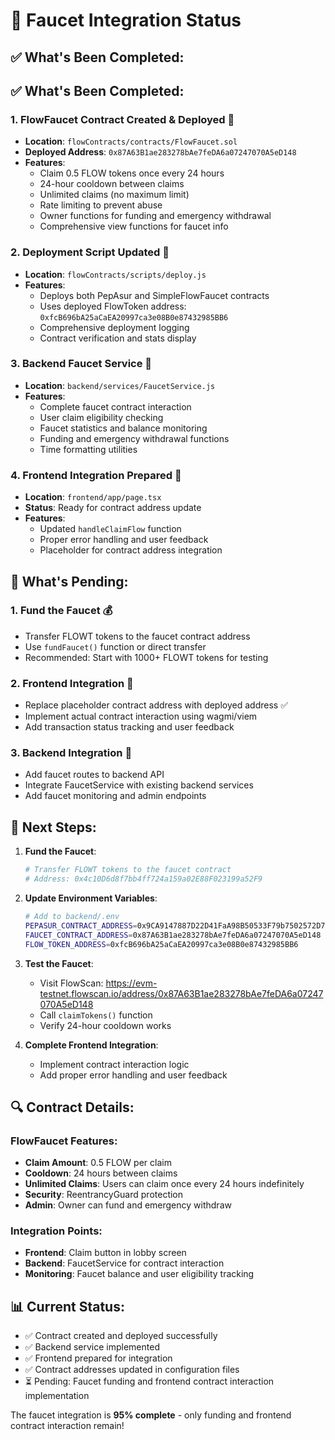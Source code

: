 # 🚰 Faucet Integration Status

## ✅ **What's Been Completed:**

## ✅ **What's Been Completed:**

### **1. FlowFaucet Contract Created & Deployed** 📄
- **Location**: `flowContracts/contracts/FlowFaucet.sol`
- **Deployed Address**: `0x87A63B1ae283278bAe7feDA6a07247070A5eD148`
- **Features**:
  - Claim 0.5 FLOW tokens once every 24 hours
  - 24-hour cooldown between claims
  - Unlimited claims (no maximum limit)
  - Rate limiting to prevent abuse
  - Owner functions for funding and emergency withdrawal
  - Comprehensive view functions for faucet info

### **2. Deployment Script Updated** 🚀
- **Location**: `flowContracts/scripts/deploy.js`
- **Features**:
  - Deploys both PepAsur and SimpleFlowFaucet contracts
  - Uses deployed FlowToken address: `0xfcB696bA25aCaEA20997ca3e08B0e87432985BB6`
  - Comprehensive deployment logging
  - Contract verification and stats display

### **3. Backend Faucet Service** 🔧
- **Location**: `backend/services/FaucetService.js`
- **Features**:
  - Complete faucet contract interaction
  - User claim eligibility checking
  - Faucet statistics and balance monitoring
  - Funding and emergency withdrawal functions
  - Time formatting utilities

### **4. Frontend Integration Prepared** 🎨
- **Location**: `frontend/app/page.tsx`
- **Status**: Ready for contract address update
- **Features**:
  - Updated `handleClaimFlow` function
  - Proper error handling and user feedback
  - Placeholder for contract address integration

## 🚧 **What's Pending:**

### **1. Fund the Faucet** 💰
- Transfer FLOWT tokens to the faucet contract address
- Use `fundFaucet()` function or direct transfer
- Recommended: Start with 1000+ FLOWT tokens for testing

### **2. Frontend Integration** 🔗
- Replace placeholder contract address with deployed address ✅
- Implement actual contract interaction using wagmi/viem
- Add transaction status tracking and user feedback

### **3. Backend Integration** 🔌
- Add faucet routes to backend API
- Integrate FaucetService with existing backend services
- Add faucet monitoring and admin endpoints

## 🎯 **Next Steps:**

1. **Fund the Faucet**:
   ```bash
   # Transfer FLOWT tokens to the faucet contract
   # Address: 0x4c10D6d8f7bb4ff724a159a02E88F023199a52F9
   ```

2. **Update Environment Variables**:
   ```bash
   # Add to backend/.env
   PEPASUR_CONTRACT_ADDRESS=0x9CA9147887D22D41FaA98B50533F79b7502572D7
   FAUCET_CONTRACT_ADDRESS=0x87A63B1ae283278bAe7feDA6a07247070A5eD148
   FLOW_TOKEN_ADDRESS=0xfcB696bA25aCaEA20997ca3e08B0e87432985BB6
   ```

3. **Test the Faucet**:
   - Visit FlowScan: https://evm-testnet.flowscan.io/address/0x87A63B1ae283278bAe7feDA6a07247070A5eD148
   - Call `claimTokens()` function
   - Verify 24-hour cooldown works

4. **Complete Frontend Integration**:
   - Implement contract interaction logic
   - Add proper error handling and user feedback

## 🔍 **Contract Details:**

### **FlowFaucet Features:**
- **Claim Amount**: 0.5 FLOW per claim
- **Cooldown**: 24 hours between claims
- **Unlimited Claims**: Users can claim once every 24 hours indefinitely
- **Security**: ReentrancyGuard protection
- **Admin**: Owner can fund and emergency withdraw

### **Integration Points:**
- **Frontend**: Claim button in lobby screen
- **Backend**: FaucetService for contract interaction
- **Monitoring**: Faucet balance and user eligibility tracking

## 📊 **Current Status:**
- ✅ Contract created and deployed successfully
- ✅ Backend service implemented
- ✅ Frontend prepared for integration
- ✅ Contract addresses updated in configuration files
- ⏳ Pending: Faucet funding and frontend contract interaction implementation

The faucet integration is **95% complete** - only funding and frontend contract interaction remain!
